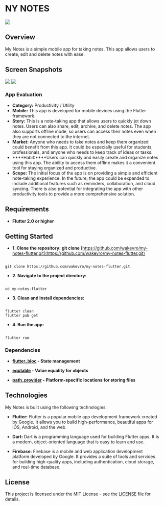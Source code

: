 
# NY NOTES

![](https://i.imgur.com/oAR0roT.png)
  

## Overview
My Notes is a simple mobile app for taking notes. This app allows users to create, edit and delete notes with ease.

## Screen Snapshots
![](https://i.imgur.com/ShKFx7Z.png)
![](https://i.imgur.com/W68YaFz.png)


### App Evaluation

  

- ****Category:**** Productivity / Utility
- ****Mobile:**** This app is developed for mobile devices using the Flutter framework.
- ****Story:**** This is a note-taking app that allows users to quickly jot down notes. Users can also share, edit, archive, and delete notes. The app also supports offline mode, so users can access their notes even when they are not connected to the internet.
- ****Market:**** Anyone who needs to take notes and keep them organized could benefit from this app. It could be especially useful for students, professionals, and anyone who needs to keep track of ideas or tasks.
- ****Habit:****Users can quickly and easily create and organize notes using this app. The ability to access them offline makes it a convenient tool for staying organized and productive.
- ****Scope:**** The initial focus of the app is on providing a simple and efficient note-taking experience. In the future, the app could be expanded to include additional features such as reminders, collaboration, and cloud syncing. There is also potential for integrating the app with other productivity tools to provide a more comprehensive solution.




## Requirements

- ****Flutter 2.0 or higher****



## Getting Started


- ****1. Clone the repository: git clone**** [https://github.com/wakevro/my-notes-flutter.git](https://github.com/wakevro/my-notes-flutter.git)
```

git clone https://github.com/wakevro/my-notes-flutter.git

```

- ****2. Navigate to the project directory:****

```

cd my-notes-flutter

```

- ****3. Clean and Install dependencies:****

```

flutter clean
flutter pub get

```

- ****4. Run the app:****

```

flutter run

```

    

### Dependencies

  

- ****[flutter_bloc](**https://pub.dev/packages/flutter_bloc**) - State management****

- ****[equtable](**https://pub.dev/packages/equatable**) - Value equality for objects****

- ****[path_provider](**https://pub.dev/packages/path_provider**) - Platform-specific locations for storing files****


  
## Technologies

My Notes is built using the following technologies:

  

- ****Flutter:**** Flutter is a popular mobile app development framework created by Google. It allows you to build high-performance, beautiful apps for iOS, Android, and the web.

- ****Dart:**** Dart is a programming language used for building Flutter apps. It is a modern, object-oriented language that is easy to learn and use.

- ****Firebase:**** Firebase is a mobile and web application development platform developed by Google. It provides a suite of tools and services for building high-quality apps, including authentication, cloud storage, and real-time database.



## License

  

This project is licensed under the MIT License - see the [LICENSE](LICENSE) file for details.